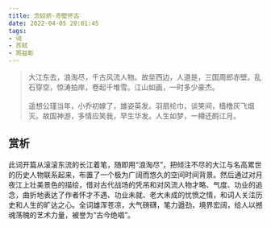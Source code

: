 ```yaml
---
title: 念奴娇·赤壁怀古
date: 2022-04-05 20:01:45
tags:
- 词
- 苏轼
- 周益彰
---
```


>大江东去，浪淘尽，千古风流人物。故垒西边，人道是，三国周郎赤壁。乱石穿空，惊涛拍岸，卷起千堆雪。江山如画，一时多少豪杰。\
\
遥想公瑾当年，小乔初嫁了，雄姿英发。羽扇纶巾，谈笑间，樯橹灰飞烟灭。故国神游，多情应笑我，早生华发。人生如梦，一樽还酹江月。

## 赏析

此词开篇从滚滚东流的长江着笔，随即用“浪淘尽”，把倾注不尽的大江与名高累世的历史人物联系起来，布置了一个极为广阔而悠久的空间时间背景。然后通过对月夜江上壮美景色的描绘，借对古代战场的凭吊和对风流人物才略、气度、功业的追念，曲折地表达了作者怀才不遇、功业未就、老大未成的忧愤之情，和词人关注历史和人生的旷达之心。全词雄浑苍凉，大气磅礴，笔力遒劲，境界宏阔，给人以撼魂荡魄的艺术力量，被誉为“古今绝唱”。
